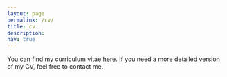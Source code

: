 ```yaml
---
layout: page
permalink: /cv/
title: cv
description:
nav: true
---
```


You can find my curriculum vitae [here](https://giovannivarr.github.io/assets/pdf/cv-g-varricchione.pdf). If you need a more detailed version of my CV, feel free to contact me.
